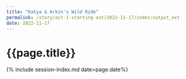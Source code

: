 ```yaml
---
title: "Katya & Arkin's Wild Ride"
permalink: /story/act-1-starting-out/2022-11-17/index:output_ext
date: 2022-11-17
---
```


# {{page.title}}

{% include session-index.md date=page.date%}